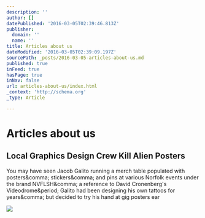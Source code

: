 ```yaml
---
description: ''
author: []
datePublished: '2016-03-05T02:39:46.813Z'
publisher:
  domain: ''
  name: ''
title: Articles about us
dateModified: '2016-03-05T02:39:09.197Z'
sourcePath: _posts/2016-03-05-articles-about-us.md
published: true
inFeed: true
hasPage: true
inNav: false
url: articles-about-us/index.html
_context: 'http://schema.org'
_type: Article

---
```

# Articles about us

<article style=""><h1>Local Graphics Design Crew Kill Alien Posters</h1><p>You may have seen Jacob Galito running a merch table populated with posters&amp;comma; stickers&amp;comma; and pins at various Norfolk events under the brand NVFLSH&amp;comma; a reference to David Cronenberg's Videodrome&amp;period; Galito had been designing his own tattoos for years&amp;comma; but decided to try his hand at gig posters ear</p><img src="http://altdaily.wpengine.com/wp-content/uploads/44itGg7fPz22_mOLQfSW1K-FUlyYdc9Do9wtNoVz6QxYd6Z5XhX8LUMnZeWyrPBYUs6i1eOBRsc9gc7tPcq_zX8rQZVOrCRWU6Nx6XmS6UaiTtC1fpTo6zTlWvH1f5mIh6le61HzkRl8IrQrnrcd1bPWbp-zb5Jni9gppIzB6kUJcDjLf_t04assFaa4DPtiafqPDRTYKjoFvwM7qiplqA1UoP.jpg" /></article>